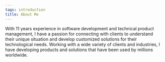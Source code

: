 ```yaml
---
tags: introduction
title: About Me
---
```


With 11 years experience in software development and technical product management, I have a passion for connecting with clients to understand their unique situation and develop customized solutions for their technological needs. Working with a wide variety of clients and industries, I have developing products and solutions that have been used by millions worldwide.